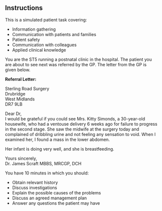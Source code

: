 ## Instructions

This is a simulated patient task covering:

- Information gathering
- Communication with patients and families
- Patient safety
- Communication with colleagues
- Applied clinical knowledge

You are the ST5 running a postnatal clinic in the hospital. The patient you are about to see next was referred by the GP. The letter from the GP is given below.

**Referral Letter:**

Sterling Road Surgery  
Drubridge  
West Midlands  
DR7 9LB  

Dear Dr,  
I would be grateful if you could see Mrs. Kitty Simonds, a 30-year-old housewife, who had a ventouse delivery 6 weeks ago for failure to progress in the second stage. She saw the midwife at the surgery today and complained of dribbling urine and not feeling any sensation to void. When I examined her, I found a mass in the lower abdomen.

Her infant is doing very well, and she is breastfeeding.

Yours sincerely,  
Dr. James Scraft MBBS, MRCGP, DCH

You have 10 minutes in which you should:

- Obtain relevant history
- Discuss investigations
- Explain the possible causes of the problems
- Discuss an agreed management plan
- Answer any questions the patient may have
